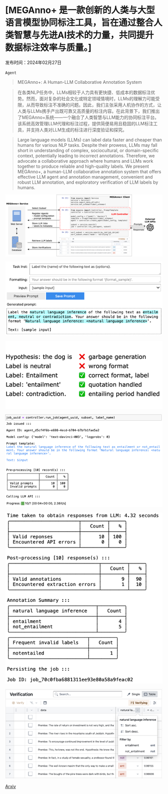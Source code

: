 # [MEGAnno+ 是一款创新的人类与大型语言模型协同标注工具，旨在通过整合人类智慧与先进AI技术的力量，共同提升数据标注效率与质量。]

发布时间：2024年02月27日

`Agent`

> MEGAnno+: A Human-LLM Collaborative Annotation System

> 在各类NLP任务中，LLMs相较于人力具有更快捷、低成本的数据标注优势。然而，面对复杂的社会文化或特定领域情境时，LLMs的理解力可能受限，从而导致标注不准确的问题。因此，我们主张采用人机协作的方式，让人类与LLMs携手产出既可靠又高质量的标注内容。在此背景下，我们推出了MEGAnno+系统——一个融合了人类智慧与LLM能力的协同标注平台。该系统高效管理LLM代理和标注过程，提供简便易用且稳固的LLM标注工具，并支持人类对LLM生成的标注进行深度验证和探究。

> Large language models (LLMs) can label data faster and cheaper than humans for various NLP tasks. Despite their prowess, LLMs may fall short in understanding of complex, sociocultural, or domain-specific context, potentially leading to incorrect annotations. Therefore, we advocate a collaborative approach where humans and LLMs work together to produce reliable and high-quality labels. We present MEGAnno+, a human-LLM collaborative annotation system that offers effective LLM agent and annotation management, convenient and robust LLM annotation, and exploratory verification of LLM labels by humans.

![MEGAnno+ 是一款创新的人类与大型语言模型协同标注工具，旨在通过整合人类智慧与先进AI技术的力量，共同提升数据标注效率与质量。](../../../paper_images/2402.18050/architecture.png)

![MEGAnno+ 是一款创新的人类与大型语言模型协同标注工具，旨在通过整合人类智慧与先进AI技术的力量，共同提升数据标注效率与质量。](../../../paper_images/2402.18050/prompt.png)

![MEGAnno+ 是一款创新的人类与大型语言模型协同标注工具，旨在通过整合人类智慧与先进AI技术的力量，共同提升数据标注效率与质量。](../../../paper_images/2402.18050/extraction.png)

![MEGAnno+ 是一款创新的人类与大型语言模型协同标注工具，旨在通过整合人类智慧与先进AI技术的力量，共同提升数据标注效率与质量。](../../../paper_images/2402.18050/summary1.png)

![MEGAnno+ 是一款创新的人类与大型语言模型协同标注工具，旨在通过整合人类智慧与先进AI技术的力量，共同提升数据标注效率与质量。](../../../paper_images/2402.18050/summary2.png)

![MEGAnno+ 是一款创新的人类与大型语言模型协同标注工具，旨在通过整合人类智慧与先进AI技术的力量，共同提升数据标注效率与质量。](../../../paper_images/2402.18050/verification.png)

[Arxiv](https://arxiv.org/abs/2402.18050)